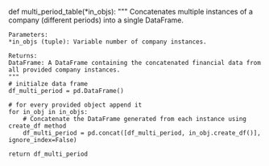 def multi_period_table(*in_objs):
    """
    Concatenates multiple instances of a company (different periods) into a single DataFrame.

    Parameters:
    *in_objs (tuple): Variable number of company instances.

    Returns:
    DataFrame: A DataFrame containing the concatenated financial data from all provided company instances.
    """
    # initialze data frame
    df_multi_period = pd.DataFrame()
    
    # for every provided object append it 
    for in_obj in in_objs:
        # Concatenate the DataFrame generated from each instance using create_df method
        df_multi_period = pd.concat([df_multi_period, in_obj.create_df()], ignore_index=False)
        
    return df_multi_period
